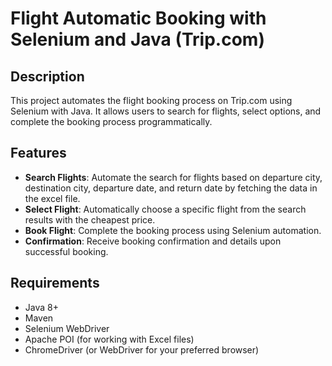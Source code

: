 # Flight Automatic Booking with Selenium and Java (Trip.com)

## Description

This project automates the flight booking process on Trip.com using Selenium with Java. It allows users to search for flights, select options, and complete the booking process programmatically.

## Features

- **Search Flights**: Automate the search for flights based on departure city, destination city, departure date, and return date by fetching the data in the excel file.
- **Select Flight**: Automatically choose a specific flight from the search results with the cheapest price.
- **Book Flight**: Complete the booking process using Selenium automation.
- **Confirmation**: Receive booking confirmation and details upon successful booking.

## Requirements

- Java 8+
- Maven
- Selenium WebDriver
- Apache POI (for working with Excel files)
- ChromeDriver (or WebDriver for your preferred browser)

